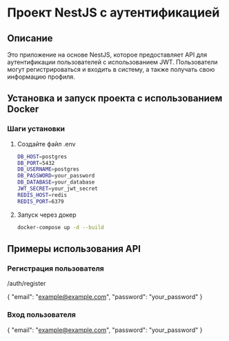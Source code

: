 # Проект NestJS с аутентификацией

## Описание

Это приложение на основе NestJS, которое предоставляет API для аутентификации пользователей с использованием JWT. Пользователи могут регистрироваться и входить в систему, а также получать свою информацию профиля.

## Установка и запуск проекта с использованием Docker

### Шаги установки

1. Создайте файл .env
   ```bash
   DB_HOST=postgres
   DB_PORT=5432
   DB_USERNAME=postgres
   DB_PASSWORD=your_password
   DB_DATABASE=your_database
   JWT_SECRET=your_jwt_secret
   REDIS_HOST=redis
   REDIS_PORT=6379

2. Запуск через докер
   ```bash
   docker-compose up -d --build
   
## Примеры использования API

### Регистрация пользователя
/auth/register

{
"email": "example@example.com",
"password": "your_password"
}

### Вход пользователя

{
"email": "example@example.com",
"password": "your_password"
}